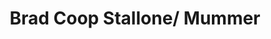 ---
pid: CH215
title: Brad Coop Stallone/ Mummer
location_transcription: Italian Market
zipcode: 
outside_phl: 
neighborhood: 
age: 
age_range: 
instagram: 
image_file_name: CH_215.jpg
proposal_transcription: |-
  Bradley Cooper Boxing Bruce Willis in a Ring, while Sylvester Stallone is the ref !
  OR!
  A free Philly Pale ale fountain with drunk stumbling mummers fountaining it out of their mouths like vomit
topic: Figure,Philadelphia
topic_summary: 0, 0
type: Fountain,Other No Form
keywords_other: 
credit: 
image_labels: 
twitter: 
facebook: 
permalink: "/monuments/ch215/"
layout: item-page
---